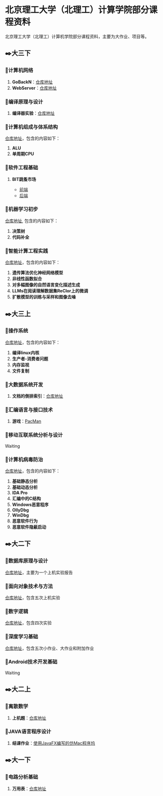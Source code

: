 # 北京理工大学（北理工）计算学院部分课程资料

北京理工大学（北理工）计算机学院部分课程资料，主要为大作业、项目等。

## ✒️大三下

### 🚩计算机网络

1. **GoBackN**：[仓库地址](https://github.com/wyt8/go-back-n)
2. **WebServer**：[仓库地址](https://github.com/wyt8/web-server)

### 🚩编译原理与设计

1. **编译器实验**：[仓库地址](https://github.com/wyt8/c-compiler)  

### 🚩计算机组成与体系结构

[仓库地址](https://github.com/wyt8/cpu)，包含的内容如下：

1. **ALU**
2. **单周期CPU**

### 🚩软件工程基础

1. **BIT跳蚤市场**

   * [前端](https://github.com/wyt8/flea-market-web)
   * [后端](https://github.com/Li-Yushuo/BIT-Flea-Market)

### 🚩机器学习初步

[仓库地址](https://github.com/wyt8/jqxxcb), 包含的内容如下：

1. **决策树**
2. **代码补全**

### 🚩智能计算工程实践

[仓库地址](https://github.com/wyt8/znjsgcsj)，包含的内容如下：

1. **遗传算法优化神经网络模型**
2. **非线性函数拟合**
3. **对多幅图像的自然语言变化描述生成**
4. **LLMs在阅读理解数据集ReClor上的微调**
5. **扩散模型的训练与采样和图像去噪**

## ✒️大三上

### 🚩操作系统

[仓库地址](https://github.com/wyt8/czxt)，包含的内容如下：

1. **编译linux内核**
2. **生产者-消费者问题**
3. **内存监视**
4. **文件复制**

### 🚩大数据系统开发

1. **文档的倒排索引**：[仓库地址](https://github.com/wyt8/inverted-index)

### 🚩汇编语言与接口技术

1. **游戏**：[PacMan](https://github.com/YHCnb/PacMan)

### 🚩移动互联系统分析与设计

Waiting

### 🚩计算机病毒防治

[仓库地址](https://github.com/wyt8/jsjbdfz)，包含的内容如下：

1. **基础静态分析**
2. **基础动态分析**
3. **IDA Pro**
4. **汇编中的C结构**
5. **Windows恶意程序**
6. **OllyDbg**
7. **WinDbg**
8. **恶意软件行为**
9. **恶意软件隐蔽启动**

## ✒️大二下

### 🚩数据库原理与设计

[仓库地址](https://github.com/wyt8/sjkylysj)，主要为一个上机实验报告

### 🚩面向对象技术与方法

[仓库地址](https://github.com/wyt8/mxdxjsyff)，包含五次上机实验

### 🚩数字逻辑

[仓库地址](https://github.com/wyt8/szlj)，包含四次实验

### 🚩深度学习基础

[仓库地址](https://github.com/wyt8/sdxxjc)，包含五次小作业、大作业和附加作业

### 🚩Android技术开发基础

Waiting

## ✒️大二上

### 🚩离散数学

1. **上机题**：[仓库地址](https://github.com/wyt8/lssx)

### 🚩JAVA语言程序设计

1. **结课作业**：[使用JavaFX编写的仿Mac程序坞](https://github.com/YHCnb/OneDock)

## ✒️大一下

### 🚩电路分析基础

1. **万用表**：[仓库地址](https://github.com/wyt8/multimeter)
